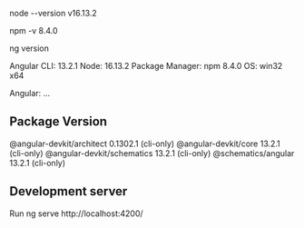node --version
v16.13.2

npm -v
8.4.0

ng version

Angular CLI: 13.2.1
Node: 16.13.2
Package Manager: npm 8.4.0
OS: win32 x64

Angular:
...

Package                      Version
------------------------------------------------------
@angular-devkit/architect    0.1302.1 (cli-only)
@angular-devkit/core         13.2.1 (cli-only)
@angular-devkit/schematics   13.2.1 (cli-only)
@schematics/angular          13.2.1 (cli-only)


## Development server

Run ng serve
http://localhost:4200/


